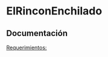 # ElRinconEnchilado

## Documentación

[Requerimientos: ](https://github.com/DiegoBrine269/ElRinconEnchilado/blob/master/docs/Requerimientos.md)
